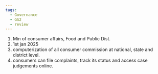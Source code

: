 ```yaml
---
tags:
  - Governance
  - GS2
  - review
---
```

1. Min of consumer affairs, Food and Public Dist.
2. 1st jan 2025
3. computerization of all consumer commission at national, state and district level.
4. consumers can file complaints, track its status and access case judgements online.
